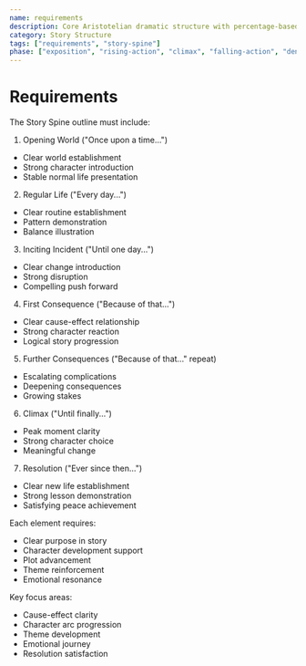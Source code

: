 ```yaml
---
name: requirements
description: Core Aristotelian dramatic structure with percentage-based story stages and character elements
category: Story Structure
tags: ["requirements", "story-spine"]
phase: ["exposition", "rising-action", "climax", "falling-action", "denouement"]
---
```


# Requirements

The Story Spine outline must include:

1. Opening World ("Once upon a time...")

* Clear world establishment
* Strong character introduction
* Stable normal life presentation

2. Regular Life ("Every day...")

* Clear routine establishment
* Pattern demonstration
* Balance illustration

3. Inciting Incident ("Until one day...")

* Clear change introduction
* Strong disruption
* Compelling push forward

4. First Consequence ("Because of that...")

* Clear cause-effect relationship
* Strong character reaction
* Logical story progression

5. Further Consequences ("Because of that..." repeat)

* Escalating complications
* Deepening consequences
* Growing stakes

6. Climax ("Until finally...")

* Peak moment clarity
* Strong character choice
* Meaningful change

7. Resolution ("Ever since then...")

* Clear new life establishment
* Strong lesson demonstration
* Satisfying peace achievement

Each element requires:

* Clear purpose in story
* Character development support
* Plot advancement
* Theme reinforcement
* Emotional resonance

Key focus areas:

* Cause-effect clarity
* Character arc progression
* Theme development
* Emotional journey
* Resolution satisfaction
